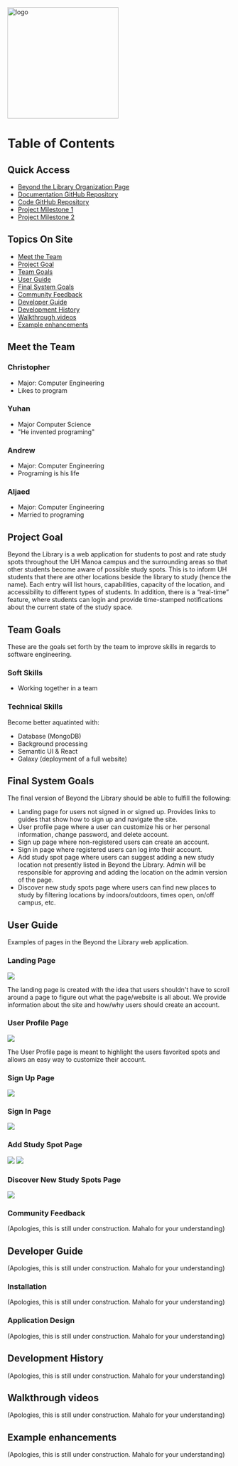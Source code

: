 <img src="images/logo-temp.png" alt="logo" width="250" height="250"/>

# Table of Contents

## Quick Access
* [Beyond the Library Organization Page](https://github.com/beyond-the-library)
* [Documentation GitHub Repository](https://github.com/beyond-the-library/beyond-the-library.github.io)
* [Code GitHub Repository](https://github.com/beyond-the-library/beyond-the-library)
* [Project Milestone 1](https://github.com/beyond-the-library/beyond-the-library/projects/3)
* [Project Milestone 2](https://github.com/beyond-the-library/beyond-the-library/projects/2)

## Topics On Site
* [Meet the Team](#meet-the-team)
* [Project Goal](#project-goal)
* [Team Goals](#team-goals)
* [User Guide](#user-guide)
* [Final System Goals](#final-system-goals)
* [Community Feedback](#community-feedback)
* [Developer Guide](#developer-guide)
* [Development History](#development-history)
* [Walkthrough videos](#walkthrough-videos)
* [Example enhancements](#example-enhancements)

## Meet the Team

### Christopher
* Major: Computer Engineering
* Likes to program
 
### Yuhan
* Major Computer Science
* "He invented programing"

### Andrew
* Major: Computer Engineering
* Programing is his life

### Aljaed
* Major: Computer Engineering
* Married to programing

## Project Goal

Beyond the Library is a web application for students to post and rate study spots throughout the UH Manoa campus and the surrounding areas so that other students become aware of possible study spots. This is to inform UH students that there are other locations beside the library to study (hence the name). Each entry will list hours, capabilities, capacity of the location, and accessibility to different types of students. In addition, there is a “real-time” feature, where students can login and provide time-stamped notifications about the current state of the study space.

## Team Goals

These are the goals set forth by the team to improve skills in regards to software engineering.

### Soft Skills

* Working together in a team

### Technical Skills

Become better aquatinted with:

* Database (MongoDB)
* Background processing
* Semantic  UI & React
* Galaxy (deployment of a full website)

## Final System Goals

The final version of Beyond the Library should be able to fulfill the following:

* Landing page for users not signed in or signed up. Provides links to guides that show how to sign up and navigate the site.
* User profile page where a user can customize his or her personal information, change password, and delete account.
* Sign up page where non-registered users can create an account.
* Sign in page where registered users can log into their account.
* Add study spot page where users can suggest adding a new study location not presently listed in Beyond the Library. Admin will be responsible for approving and adding the location on the admin version of the page.
* Discover new study spots page where users can find new places to study by filtering locations by indoors/outdoors, times open, on/off campus, etc.

## User Guide

Examples of pages in the Beyond the Library web application.

### Landing Page

![](images/landingpagemockup.png)

The landing page is created with the idea that users shouldn't have to scroll around a page to figure out what the page/website is all about. We provide information about the site and how/why users should create an account. 

### User Profile Page

![](images/userprofilemockup.png)

The User Profile page is meant to highlight the users favorited spots and allows an easy way to customize their account.

### Sign Up Page

![](images/signup-mockup.png)

### Sign In Page

![](images/20191111_113454.jpg)

### Add Study Spot Page

![](images/myspos.jpg)
![](images/allspos.jpg)

### Discover New Study Spots Page

![](images/discover-new-spots.JPG)

### Community Feedback

(Apologies, this is still under construction. Mahalo for your understanding)

## Developer Guide

(Apologies, this is still under construction. Mahalo for your understanding)

### Installation

(Apologies, this is still under construction. Mahalo for your understanding)

### Application Design

(Apologies, this is still under construction. Mahalo for your understanding)

## Development History

(Apologies, this is still under construction. Mahalo for your understanding)

## Walkthrough videos

(Apologies, this is still under construction. Mahalo for your understanding)

## Example enhancements

(Apologies, this is still under construction. Mahalo for your understanding)
